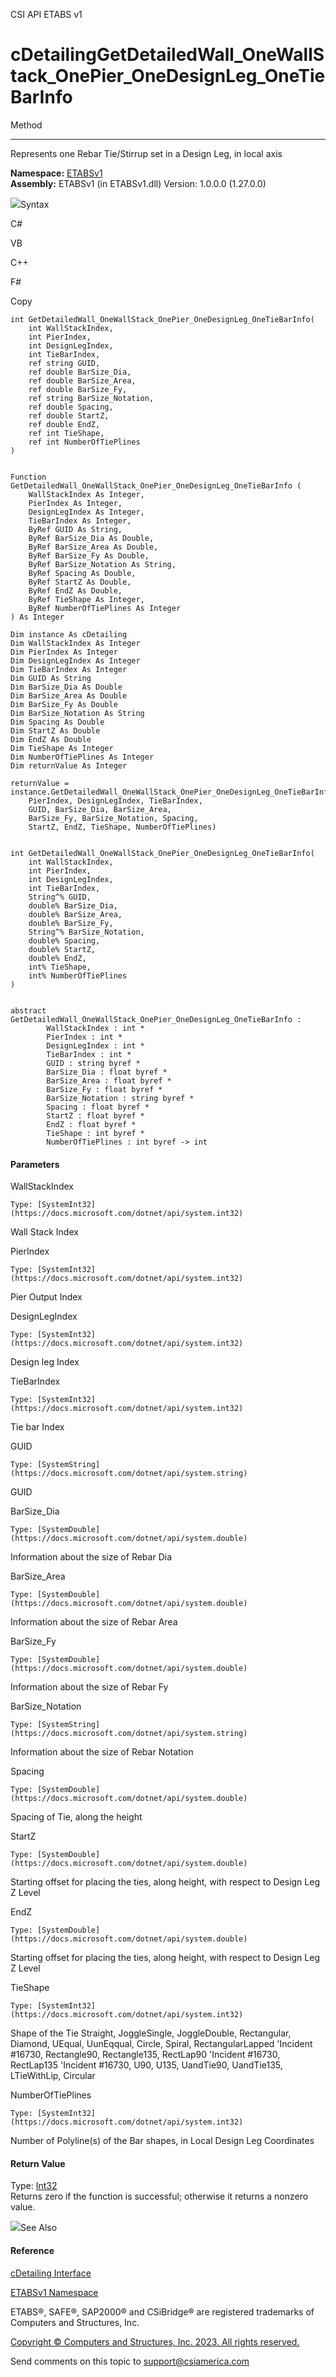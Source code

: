 ﻿

CSI API ETABS v1

# cDetailingGetDetailedWall_OneWallStack_OnePier_OneDesignLeg_OneTieBarInfo
Method  
  
---  
  
Represents one Rebar Tie/Stirrup set in a Design Leg, in local axis

**Namespace:** [ETABSv1](2780f1b8-2033-5289-2298-1cdb2a7508d9.htm)  
**Assembly:** ETABSv1 (in ETABSv1.dll) Version: 1.0.0.0 (1.27.0.0)

![](../icons/SectionExpanded.png)Syntax

C#

VB

C++

F#

Copy

    
    
    int GetDetailedWall_OneWallStack_OnePier_OneDesignLeg_OneTieBarInfo(
    	int WallStackIndex,
    	int PierIndex,
    	int DesignLegIndex,
    	int TieBarIndex,
    	ref string GUID,
    	ref double BarSize_Dia,
    	ref double BarSize_Area,
    	ref double BarSize_Fy,
    	ref string BarSize_Notation,
    	ref double Spacing,
    	ref double StartZ,
    	ref double EndZ,
    	ref int TieShape,
    	ref int NumberOfTiePlines
    )
    
    
    Function GetDetailedWall_OneWallStack_OnePier_OneDesignLeg_OneTieBarInfo ( 
    	WallStackIndex As Integer,
    	PierIndex As Integer,
    	DesignLegIndex As Integer,
    	TieBarIndex As Integer,
    	ByRef GUID As String,
    	ByRef BarSize_Dia As Double,
    	ByRef BarSize_Area As Double,
    	ByRef BarSize_Fy As Double,
    	ByRef BarSize_Notation As String,
    	ByRef Spacing As Double,
    	ByRef StartZ As Double,
    	ByRef EndZ As Double,
    	ByRef TieShape As Integer,
    	ByRef NumberOfTiePlines As Integer
    ) As Integer
    
    Dim instance As cDetailing
    Dim WallStackIndex As Integer
    Dim PierIndex As Integer
    Dim DesignLegIndex As Integer
    Dim TieBarIndex As Integer
    Dim GUID As String
    Dim BarSize_Dia As Double
    Dim BarSize_Area As Double
    Dim BarSize_Fy As Double
    Dim BarSize_Notation As String
    Dim Spacing As Double
    Dim StartZ As Double
    Dim EndZ As Double
    Dim TieShape As Integer
    Dim NumberOfTiePlines As Integer
    Dim returnValue As Integer
    
    returnValue = instance.GetDetailedWall_OneWallStack_OnePier_OneDesignLeg_OneTieBarInfo(WallStackIndex, 
    	PierIndex, DesignLegIndex, TieBarIndex, 
    	GUID, BarSize_Dia, BarSize_Area, 
    	BarSize_Fy, BarSize_Notation, Spacing, 
    	StartZ, EndZ, TieShape, NumberOfTiePlines)
    
    
    int GetDetailedWall_OneWallStack_OnePier_OneDesignLeg_OneTieBarInfo(
    	int WallStackIndex, 
    	int PierIndex, 
    	int DesignLegIndex, 
    	int TieBarIndex, 
    	String^% GUID, 
    	double% BarSize_Dia, 
    	double% BarSize_Area, 
    	double% BarSize_Fy, 
    	String^% BarSize_Notation, 
    	double% Spacing, 
    	double% StartZ, 
    	double% EndZ, 
    	int% TieShape, 
    	int% NumberOfTiePlines
    )
    
    
    abstract GetDetailedWall_OneWallStack_OnePier_OneDesignLeg_OneTieBarInfo : 
            WallStackIndex : int * 
            PierIndex : int * 
            DesignLegIndex : int * 
            TieBarIndex : int * 
            GUID : string byref * 
            BarSize_Dia : float byref * 
            BarSize_Area : float byref * 
            BarSize_Fy : float byref * 
            BarSize_Notation : string byref * 
            Spacing : float byref * 
            StartZ : float byref * 
            EndZ : float byref * 
            TieShape : int byref * 
            NumberOfTiePlines : int byref -> int 
    

#### Parameters

WallStackIndex

    Type: [SystemInt32](https://docs.microsoft.com/dotnet/api/system.int32)  
Wall Stack Index

PierIndex

    Type: [SystemInt32](https://docs.microsoft.com/dotnet/api/system.int32)  
Pier Output Index

DesignLegIndex

    Type: [SystemInt32](https://docs.microsoft.com/dotnet/api/system.int32)  
Design leg Index

TieBarIndex

    Type: [SystemInt32](https://docs.microsoft.com/dotnet/api/system.int32)  
Tie bar Index

GUID

    Type: [SystemString](https://docs.microsoft.com/dotnet/api/system.string)  
GUID

BarSize_Dia

    Type: [SystemDouble](https://docs.microsoft.com/dotnet/api/system.double)  
Information about the size of Rebar Dia

BarSize_Area

    Type: [SystemDouble](https://docs.microsoft.com/dotnet/api/system.double)  
Information about the size of Rebar Area

BarSize_Fy

    Type: [SystemDouble](https://docs.microsoft.com/dotnet/api/system.double)  
Information about the size of Rebar Fy

BarSize_Notation

    Type: [SystemString](https://docs.microsoft.com/dotnet/api/system.string)  
Information about the size of Rebar Notation

Spacing

    Type: [SystemDouble](https://docs.microsoft.com/dotnet/api/system.double)  
Spacing of Tie, along the height

StartZ

    Type: [SystemDouble](https://docs.microsoft.com/dotnet/api/system.double)  
Starting offset for placing the ties, along height, with respect to Design Leg
Z Level

EndZ

    Type: [SystemDouble](https://docs.microsoft.com/dotnet/api/system.double)  
Starting offset for placing the ties, along height, with respect to Design Leg
Z Level

TieShape

    Type: [SystemInt32](https://docs.microsoft.com/dotnet/api/system.int32)  
Shape of the Tie Straight, JoggleSingle, JoggleDouble, Rectangular, Diamond,
UEqual, UunEqqual, Circle, Spiral, RectangularLapped 'Incident #16730,
Rectangle90, Rectangle135, RectLap90 'Incident #16730, RectLap135 'Incident
#16730, U90, U135, UandTie90, UandTie135, LTieWithLip, Circular

NumberOfTiePlines

    Type: [SystemInt32](https://docs.microsoft.com/dotnet/api/system.int32)  
Number of Polyline(s) of the Bar shapes, in Local Design Leg Coordinates

#### Return Value

Type: [Int32](https://docs.microsoft.com/dotnet/api/system.int32)  
Returns zero if the function is successful; otherwise it returns a nonzero
value.

![](../icons/SectionExpanded.png)See Also

#### Reference

[cDetailing Interface](361a91e7-25b4-8a09-dff9-a6b292f4ba73.htm)

[ETABSv1 Namespace](2780f1b8-2033-5289-2298-1cdb2a7508d9.htm)

ETABS®, SAFE®, SAP2000® and CSiBridge® are registered trademarks of Computers
and Structures, Inc.  

[Copyright © Computers and Structures, Inc. 2023. All rights
reserved.](http://www.csiamerica.com)

Send comments on this topic to
[support@csiamerica.com](mailto:support%40csiamerica.com?Subject=CSI%20API%20ETABS%20v1)

